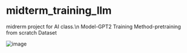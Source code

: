 # midterm_training_llm
midrerm project for AI class.\n
Model-GPT2
Training Method-pretraining from scratch
Dataset


![image](https://github.com/user-attachments/assets/e6d606cf-c204-4522-89e0-a6a4f4872cc3)

